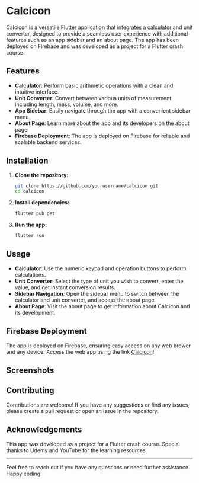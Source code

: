 # Calcicon

Calcicon is a versatile Flutter application that integrates a calculator and unit converter, designed to provide a seamless user experience with additional features such as an app sidebar and an about page. The app has been deployed on Firebase and was developed as a project for a Flutter crash course.

## Features

- **Calculator**: Perform basic arithmetic operations with a clean and intuitive interface.
- **Unit Converter**: Convert between various units of measurement including length, mass, volume, and more.
- **App Sidebar**: Easily navigate through the app with a convenient sidebar menu.
- **About Page**: Learn more about the app and its developers on the about page.
- **Firebase Deployment**: The app is deployed on Firebase for reliable and scalable backend services.

## Installation

1. **Clone the repository:**
    ```bash
    git clone https://github.com/yourusername/calcicon.git
    cd calcicon
    ```

2. **Install dependencies:**
    ```bash
    flutter pub get
    ```

3. **Run the app:**
    ```bash
    flutter run
    ```

## Usage

- **Calculator**: Use the numeric keypad and operation buttons to perform calculations.
- **Unit Converter**: Select the type of unit you wish to convert, enter the value, and get instant conversion results.
- **Sidebar Navigation**: Open the sidebar menu to switch between the calculator and unit converter, and access the about page.
- **About Page**: Visit the about page to get information about Calcicon and its development.

## Firebase Deployment

The app is deployed on Firebase, ensuring easy access on any web brower and any device. Access the web app using the link [Calcicon](https://calcicon.web.app/)!

## Screenshots



## Contributing

Contributions are welcome! If you have any suggestions or find any issues, please create a pull request or open an issue in the repository.


## Acknowledgements

This app was developed as a project for a Flutter crash course. Special thanks to Udemy and YouTube for the learning resources.

---

Feel free to reach out if you have any questions or need further assistance. Happy coding!



